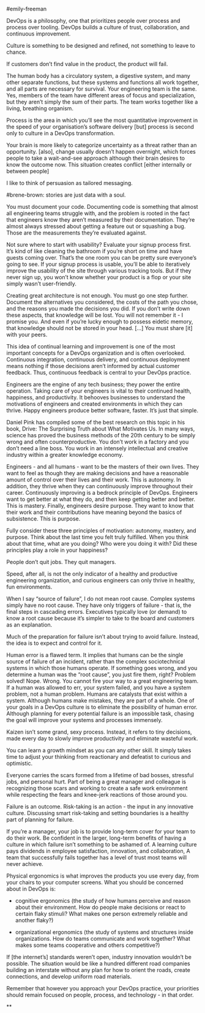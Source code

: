 #emily-freeman

DevOps is a philosophy, one that prioritizes people over process and process over tooling. DevOps builds a culture of trust, collaboration, and continuous improvement.

Culture is something to be designed and refined, not something to leave to chance. 

  

If customers don’t find value in the product, the product will fail. 

  

The human body has a circulatory system, a digestive system, and many other separate functions, but these systems and functions all work together, and all parts are necessary for survival. Your engineering team is the same. Yes, members of the team have different areas of focus and specialization, but they aren’t simply the sum of their parts. The team works together like a living, breathing organism. 

  

Process is the area in which you’ll see the most quantitative improvement in the speed of your organisation’s software delivery \[but\] process is second only to culture in a DevOps transformation. 

  

Your brain is more likely to categorize uncertainty as a threat rather than an opportunity. \[also\], change usually doesn’t happen overnight, which forces people to take a wait-and-see approach although their brain desires to know the outcome now. This situation creates conflict \[either internally or between people\]

  

I like to think of persuasion as tailored messaging.

  

#brene-brown: stories are just data with a soul.

  

You must document your code. Documenting code is something that almost all engineering teams struggle with, and the problem is rooted in the fact that engineers know they aren’t measured by their documentation. They’re almost always stressed about getting a feature out or squashing a bug. Those are the measurements they’re evaluated against. 

  

Not sure where to start with usability? Evaluate your signup process first. It’s kind of like cleaning the bathroom if you’re short on time and have guests coming over. That’s the one room you can be pretty sure everyone’s going to see. If your signup process is usable, you’ll be able to iteratively improve the usability of the site through various tracking tools. But if they never sign up, you won’t know whether your product is a flop or your site simply wasn’t user-friendly. 

  

Creating great architecture is not enough. You must go one step further. Document the alternatives you considered, the costs of the path you chose, and the reasons you made the decisions you did. If you don’t write down these aspects, that knowledge will be lost. You will not remember it - I promise you. And even if you’re lucky enough to possess eidetic memory, that knowledge should not be stored in your head. \[...\] You must share \[it\] with your peers. 

  

This idea of continual learning and improvement is one of the most important concepts for a DevOps organization and is often overlooked. Continuous integration, continuous delivery, and continuous deployment means nothing if those decisions aren’t informed by actual customer feedback. Thus, continuous feedback is central to your DevOps practice. 

  

Engineers are the engine of any tech business; they power the entire operation. Taking care of your engineers is vital to their continued health, happiness, and productivity. It behooves businesses to understand the motivations of engineers and created environments in which they can thrive. Happy engineers produce better software, faster. It’s just that simple. 

  

Daniel Pink has compiled some of the best research on this topic in his book, Drive: The Surprising Truth about What Motivates Us. In many ways, science has proved the business methods of the 20th century to be simply wrong and often counterproductive. You don’t work in a factory and you don’t need a line boss. You work in an intensely intellectual and creative industry within a greater knowledge economy. 

  

Engineers - and all humans - want to be the masters of their own lives. They want to feel as though they are making decisions and have a reasonable amount of control over their lives and their work. This is autonomy. In addition, they thrive when they can continuously improve throughout their career. Continuously improving is a bedrock principle of DevOps. Engineers want to get better at what they do, and then keep getting better and better. This is mastery. Finally, engineers desire purpose. They want to know that their work and their contributions have meaning beyond the basics of subsistence. This is purpose. 

  

Fully consider these three principles of motivation: autonomy, mastery, and purpose. Think about the last time you felt truly fulfilled. When you think about that time, what are you doing? Who were you doing it with? Did these principles play a role in your happiness? 

  

People don’t quit jobs. They quit managers. 

  

Speed, after all, is not the only indicator of a healthy and productive engineering organization, and curious engineers can only thrive in healthy, fun environments. 

  

When I say “source of failure”, I do not mean root cause. Complex systems simply have no root cause. They have only triggers of failure - that is, the final steps in cascading errors. Executives typically love (or demand) to know a root cause because it’s simpler to take to the board and customers as an explanation. 

  

Much of the preparation for failure isn’t about trying to avoid failure. Instead, the idea is to expect and control for it. 

  

Human error is a flawed term. It implies that humans can be the single source of failure of an incident, rather than the complex sociotechnical systems in which those humans operate. If something goes wrong, and you determine a human was the “root cause”, you just fire them, right? Problem solved! Nope. Wrong. You cannot fire your way to a great engineering team. If a human was allowed to err, your system failed, and you have a system problem, not a human problem. Humans are catalysts that exist within a system. Although humans make mistakes, they are part of a whole. One of your goals in a DevOps culture is to eliminate the possibility of human error. Although planning for every potential failure is an impossible task, chasing the goal will improve your systems and processes immensely. 

  

Kaizen isn’t some grand, sexy process. Instead, it refers to tiny decisions, made every day to slowly improve productivity and eliminate wasteful work. 

  

You can learn a growth mindset as you can any other skill. It simply takes time to adjust your thinking from reactionary and defeatist to curious and optimistic. 

  

Everyone carries the scars formed from a lifetime of bad bosses, stressful jobs, and personal hurt. Part of being a great manager and colleague is recognizing those scars and working to create a safe work environment while respecting the fears and knee-jerk reactions of those around you. 

  

Failure is an outcome. Risk-taking is an action - the input in any innovative culture. Discussing smart risk-taking and setting boundaries is a healthy part of planning for failure.

  

If you’re a manager, your job is to provide long-term cover for your team to do their work. Be confident in the larger, long-term benefits of having a culture in which failure isn’t something to be ashamed of. A learning culture pays dividends in employee satisfaction, innovation, and collaboration, A team that successfully fails together has a level of trust most teams will never achieve. 

  

Physical ergonomics is what improves the products you use every day, from your chairs to your computer screens. What you should be concerned about in DevOps is:

-   cognitive ergonomics (the study of how humans perceive and reason about their environment. How do people make decisions or react to certain flaky stimuli? What makes one person extremely reliable and another flaky?)
    
-   organizational ergonomics (the study of systems and structures inside organizations. How do teams communicate and work together? What makes some teams cooperative and others competitive?)
    

  

If \[the internet’s\] standards weren’t open, industry innovation wouldn’t be possible. The situation would be like a hundred different road companies building an interstate without any plan for how to orient the roads, create connections, and develop uniform road materials. 

  

Remember that however you approach your DevOps practice, your priorities should remain focused on people, process, and technology - in that order.

**
